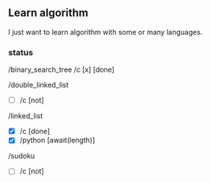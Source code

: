 ## Learn algorithm

I just want to learn algorithm with some or many languages.

### status

/binary_search_tree
    /c [x]         [done]

/double_linked_list
- [ ] /c         [not]

/linked_list
- [x] /c         [done]
- [x] /python    [await(length)]

/sudoku
- [ ] /c         [not]